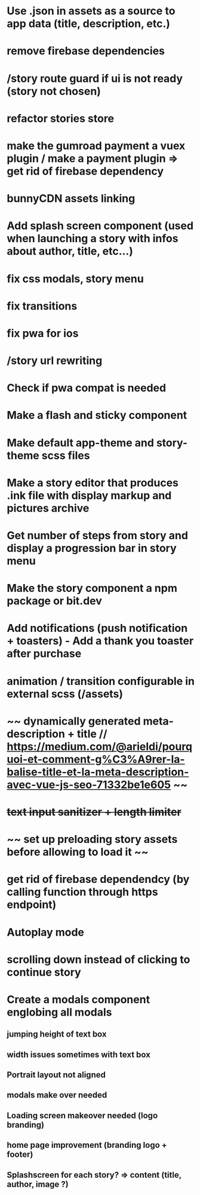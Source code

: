 # Use .json in assets as a source to app data (title, description, etc.)
# remove firebase dependencies
# /story route guard if ui is not ready (story not chosen)
# refactor stories store
# make the gumroad payment a vuex plugin / make a payment plugin => get rid of firebase dependency
# bunnyCDN assets linking
# Add splash screen component (used when launching a story with infos about author, title, etc...)
# fix css modals, story menu
# fix transitions
# fix pwa for ios
# /story url rewriting
# Check if pwa compat is needed
# Make a flash and sticky component
# Make default app-theme and story-theme scss files
# Make a story editor that produces .ink file with display markup and pictures archive
# Get number of steps from story and display a progression bar in story menu
# Make the story component a npm package or bit.dev
# Add notifications (push notification + toasters) - Add a thank you toaster after purchase
# animation / transition configurable in external scss (/assets)
# ~~ dynamically generated meta-description + title // https://medium.com/@arieldi/pourquoi-et-comment-g%C3%A9rer-la-balise-title-et-la-meta-description-avec-vue-js-seo-71332be1e605 ~~
# ~~text input sanitizer + length limiter~~
# ~~ set up preloading story assets before allowing to load it ~~
# get rid of firebase dependendcy (by calling function through https endpoint)
# Autoplay mode
# scrolling down instead of clicking to continue story
# Create a modals component englobing all modals

## jumping height of text box
## width issues sometimes with text box
## Portrait layout not aligned
## modals make over needed
## Loading screen makeover needed (logo branding)
## home page improvement (branding logo + footer)
## Splashscreen for each story? => content (title, author, image ?)